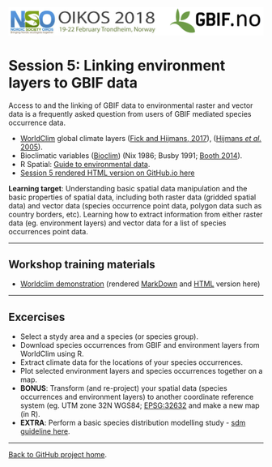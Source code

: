 ![](../demo_data/NSO_2018_GBIF_NO.png "NSO 2018")


# Session 5: Linking environment layers to GBIF data
Access to and the linking of GBIF data to environmental raster and vector data is a frequently asked question from users of GBIF mediated species occurrence data.

* [WorldClim](http://worldclim.org/version2) global climate layers ([Fick and Hijmans, 2017](https://doi.org/10.1002/joc.5086)), ([Hijmans *et al.* 2005](https://doi.org/10.1002/joc.1276)).
* Bioclimatic variables ([Bioclim](http://www.worldclim.org/bioclim)) (Nix 1986; Busby 1991; [Booth 2014](http://doi.org/10.1111/ddi.12144)).
* R Spatial: [Guide to environmental data](http://www.rspatial.org/sdm/rst/4_sdm_envdata.html).
* [Session 5 rendered HTML version on GitHub.io here](https://gbif-europe.github.io/nordic_oikos_2018_r/s5_environment/)


**Learning target**: Understanding basic spatial data manipulation and the basic properties of spatial data, including both raster data (gridded spatial data) and vector data (species occurrence point data, polygon data such as country borders, etc). Learning how to extract information from either raster data (eg. environment layers) and vector data for a list of species occurrences point data.

***

## Workshop training materials

* [Worldclim demonstration](worldclim.Rmd) (rendered [MarkDown](worldclim.md) and [HTML](https://gbif-europe.github.io/nordic_oikos_2018_r/s5_environment/worldclim.html) version here)

***

## Excercises

* Select a stydy area and a species (or species group).
* Download species occurrences from GBIF and environment layers from WorldClim using R.
* Extract climate data for the locations of your species occurrences.
* Plot selected environment layers and species occurrences together on a map.
* **BONUS**: Transform (and re-project) your spatial data (species occurrences and environment layers) to another coordinate reference system (eg. UTM zone 32N WGS84; [EPSG:32632](https://epsg.io/32632) and make a new map (in R).
* **EXTRA**: Perform a basic species distribution modelling study - [sdm guideline here](https://cran.r-project.org/web/packages/dismo/vignettes/sdm.pdf).


***

[Back to GitHub project home](https://github.com/GBIF-Europe/nordic_oikos_2018_r).
